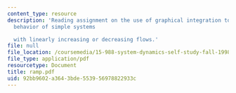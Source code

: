 ```yaml
---
content_type: resource
description: 'Reading assignment on the use of graphical integration to estimate the
  behavior of simple systems

  with linearly increasing or decreasing flows.'
file: null
file_location: /coursemedia/15-988-system-dynamics-self-study-fall-1998-spring-1999/92bb9602a3643bde553956978822933c_ramp.pdf
file_type: application/pdf
resourcetype: Document
title: ramp.pdf
uid: 92bb9602-a364-3bde-5539-56978822933c
---
```

